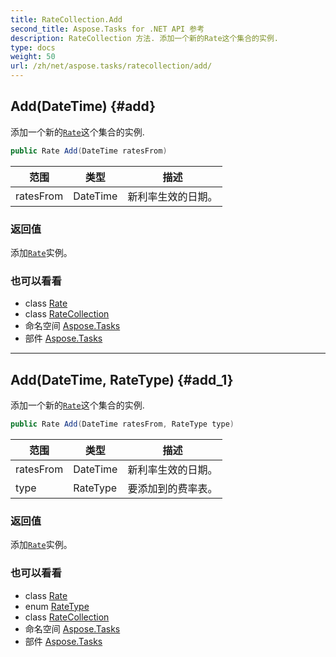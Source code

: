 ```yaml
---
title: RateCollection.Add
second_title: Aspose.Tasks for .NET API 参考
description: RateCollection 方法. 添加一个新的Rate这个集合的实例.
type: docs
weight: 50
url: /zh/net/aspose.tasks/ratecollection/add/
---
```

## Add(DateTime) {#add}

添加一个新的[`Rate`](../../rate/)这个集合的实例.

```csharp
public Rate Add(DateTime ratesFrom)
```

| 范围 | 类型 | 描述 |
| --- | --- | --- |
| ratesFrom | DateTime | 新利率生效的日期。 |

### 返回值

添加[`Rate`](../../rate/)实例。

### 也可以看看

* class [Rate](../../rate/)
* class [RateCollection](../)
* 命名空间 [Aspose.Tasks](../../ratecollection/)
* 部件 [Aspose.Tasks](../../../)

---

## Add(DateTime, RateType) {#add_1}

添加一个新的[`Rate`](../../rate/)这个集合的实例.

```csharp
public Rate Add(DateTime ratesFrom, RateType type)
```

| 范围 | 类型 | 描述 |
| --- | --- | --- |
| ratesFrom | DateTime | 新利率生效的日期。 |
| type | RateType | 要添加到的费率表。 |

### 返回值

添加[`Rate`](../../rate/)实例。

### 也可以看看

* class [Rate](../../rate/)
* enum [RateType](../../ratetype/)
* class [RateCollection](../)
* 命名空间 [Aspose.Tasks](../../ratecollection/)
* 部件 [Aspose.Tasks](../../../)


